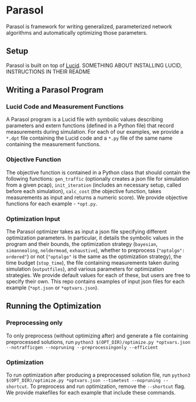 # Parasol
Parasol is framework for writing generalized, parameterized network algorithms and automatically optimizing those parameters.

## Setup
Parasol is built on top of [Lucid](https://github.com/PrincetonUniversity/lucid). SOMETHING ABOUT INSTALLING LUCID, INSTRUCTIONS IN THEIR README

## Writing a Parasol Program
### Lucid Code and Measurement Functions
A Parasol program is a Lucid file with symbolic values describing parameters and extern functions (defined in a Python file) that record measurements during simulation. For each of our examples, we provide a ``*.dpt`` file containing the Lucid code and a ``*.py`` file of the same name containing the measurement functions.

### Objective Function
The objective function is contained in a Python class that should contain the following functions: ``gen_traffic`` (optionally creates a json file for simulation from a given pcap), ``init_iteration`` (includes an necessary setup, called before each simulation), ``calc_cost`` (the objective function, takes measurements as input and returns a numeric score). We provide objective functions for each example - ``*opt.py``.

### Optimization Input
The Parasol optimizer takes as input a json file specifying different optimization parameters. In particular, it details the symbolic values in the program and their bounds, the optimization strategy (``bayesian``, ``simannealing``, ``neldermead``, ``exhaustive``), whether to preprocess (``"optalgo": ordered"``) or not (``"optalgo"`` is the same as the optimization strategy), the time budget (``stop_time``), the file containing measurements taken during simulation (``outputfiles``), and various parameters for optimization strategies. We provide default values for each of these, but users are free to specify their own. This repo contains examples of input json files for each example (``*opt.json`` or ``*optvars.json``).

## Running the Optimization
### Preprocessing only
To only preprocess (without optimizing after) and generate a file containing preprocessed solutions, run ``python3 $(OPT_DIR)/optimize.py *optvars.json --notrafficgen --nopruning --preprocessingonly --efficient``

### Optimization
To run optimization after producing a preprocessed solution file, run ``python3 $(OPT_DIR)/optimize.py *optvars.json --timetest --nopruning --shortcut``. To preprocess and run optimization, remove the ``--shortcut`` flag. We provide makefiles for each example that include these commands.